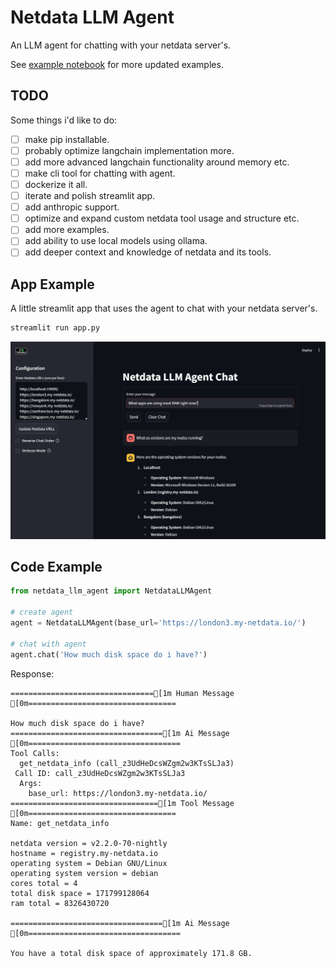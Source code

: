 # Netdata LLM Agent

An LLM agent for chatting with your netdata server's.

See [example notebook](./example.ipynb) for more updated examples.

## TODO

Some things i'd like to do:

- [ ] make pip installable.
- [ ] probably optimize langchain implementation more.
- [ ] add more advanced langchain functionality around memory etc.
- [ ] make cli tool for chatting with agent.
- [ ] dockerize it all.
- [ ] iterate and polish streamlit app.
- [ ] add anthropic support.
- [ ] optimize and expand custom netdata tool usage and structure etc.
- [ ] add more examples.
- [ ] add ability to use local models using ollama.
- [ ] add deeper context and knowledge of netdata and its tools.

## App Example

A little streamlit app that uses the agent to chat with your netdata server's.

```python
streamlit run app.py
```

![App Example](./static/app.png)

## Code Example

```python
from netdata_llm_agent import NetdataLLMAgent

# create agent
agent = NetdataLLMAgent(base_url='https://london3.my-netdata.io/')

# chat with agent
agent.chat('How much disk space do i have?')
```

Response:

```text
================================[1m Human Message [0m=================================

How much disk space do i have?
==================================[1m Ai Message [0m==================================
Tool Calls:
  get_netdata_info (call_z3UdHeDcsWZgm2w3KTsSLJa3)
 Call ID: call_z3UdHeDcsWZgm2w3KTsSLJa3
  Args:
    base_url: https://london3.my-netdata.io/
=================================[1m Tool Message [0m=================================
Name: get_netdata_info

netdata version = v2.2.0-70-nightly
hostname = registry.my-netdata.io
operating system = Debian GNU/Linux
operating system version = debian
cores total = 4
total disk space = 171799128064
ram total = 8326430720

==================================[1m Ai Message [0m==================================

You have a total disk space of approximately 171.8 GB.
```
